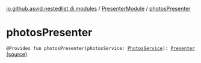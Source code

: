 [io.github.asvid.nestedlist.di.modules](../index.md) / [PresenterModule](index.md) / [photosPresenter](./photos-presenter.md)

# photosPresenter

`@Provides fun photosPresenter(photosService: `[`PhotosService`](../../io.github.asvid.nestedlist.appservices.photos/-photos-service/index.md)`): `[`Presenter`](../../io.github.asvid.nestedlist.ui.photoslist/-presenter/index.md) [(source)](https://github.com/asvid/NestedList/tree/master/app/src/main/java/io/github/asvid/nestedlist/di/modules/PresenterModule.kt#L16)